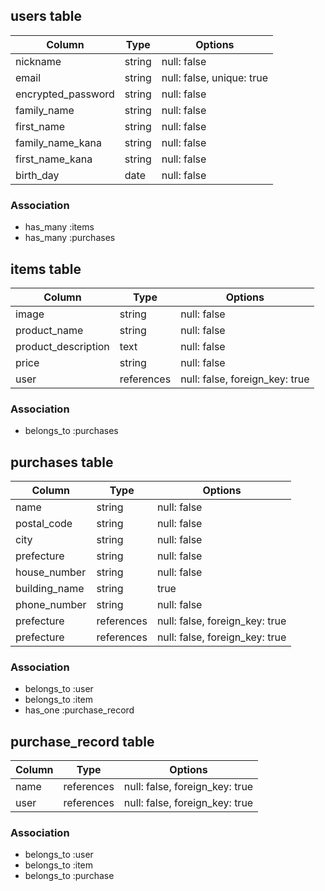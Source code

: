 ## users table

| Column             | Type                | Options                   |
|--------------------|---------------------|---------------------------|
| nickname           | string              | null: false               |
| email              | string              | null: false, unique: true |
| encrypted_password | string              | null: false               |
| family_name        | string              | null: false               |
| first_name         | string              | null: false               |
| family_name_kana   | string              | null: false               |
| first_name_kana    | string              | null: false               |
| birth_day          | date                | null: false               |

### Association

* has_many :items
* has_many :purchases

## items table

| Column                              | Type       | Options                        |
|-------------------------------------|------------|--------------------------------|
| image                               | string     | null: false                    |
| product_name                        | string     | null: false                    |
| product_description                 | text       | null: false                    |
| price                               | string     | null: false                    |
| user                                | references | null: false, foreign_key: true |

### Association

- belongs_to :purchases

## purchases table

| Column                              | Type       | Options                        |
|-------------------------------------|------------|--------------------------------|
| name                                | string     | null: false                    |
| postal_code                         | string     | null: false                    |
| city                                | string     | null: false                    |
| prefecture                          | string     | null: false                    |
| house_number                        | string     | null: false                    |
| building_name                       | string     | true                           |
| phone_number                        | string     | null: false                    |
| prefecture                          | references | null: false, foreign_key: true |
| prefecture                          | references | null: false, foreign_key: true |


### Association

- belongs_to :user
- belongs_to :item
- has_one :purchase_record


## purchase_record table

| Column                              | Type       | Options                        |
|-------------------------------------|------------|--------------------------------|
| name                                | references | null: false, foreign_key: true |
| user                                | references | null: false, foreign_key: true |


### Association

- belongs_to :user
- belongs_to :item
- belongs_to :purchase